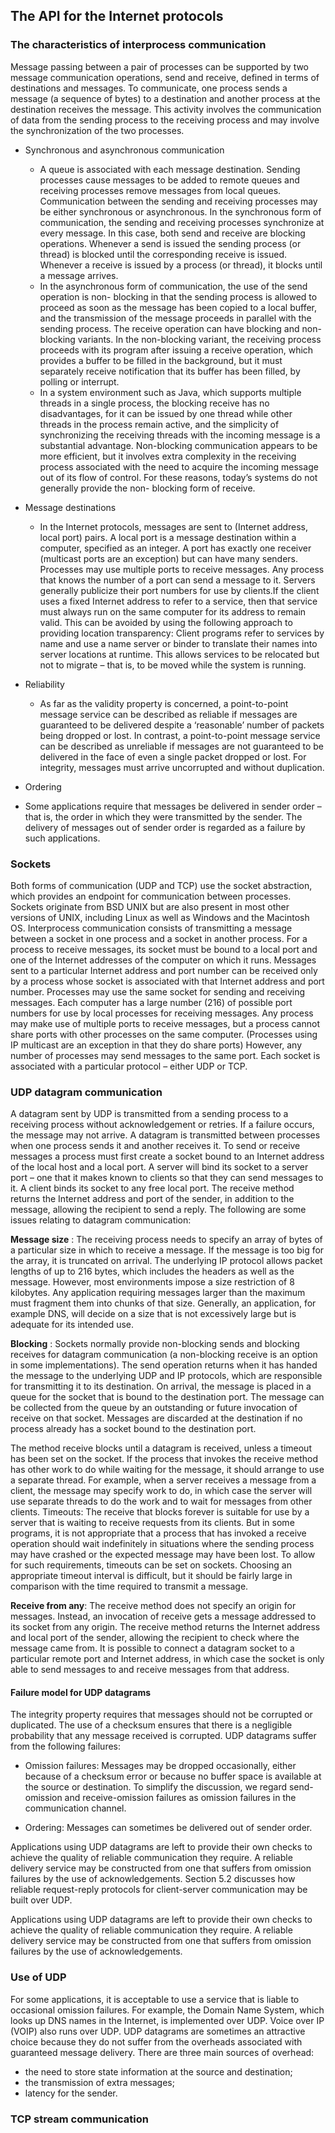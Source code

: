 ## The API for the Internet protocols

### The characteristics of interprocess communication
Message passing between a pair of processes can be supported by two message communication operations, send and receive, defined in terms of destinations and messages. To communicate, one process sends a message (a sequence of bytes) to a destination and another process at the destination receives the message. This activity involves the communication of data from the sending process to the receiving process and may involve the synchronization of the two processes.

* Synchronous and asynchronous communication 
  * A queue is associated with each message destination. Sending processes cause messages to be added to remote queues and receiving processes remove messages from local queues. Communication between the sending and receiving processes may be either synchronous or asynchronous. In the synchronous form of communication, the sending and receiving processes synchronize at every message. In this case, both send and receive are blocking operations. Whenever a send is issued the sending process (or thread) is blocked until the corresponding receive is issued. Whenever a receive is issued by a process (or thread), it blocks until a message arrives. 
  * In the asynchronous form of communication, the use of the send operation is non- blocking in that the sending process is allowed to proceed as soon as the message has been copied to a local buffer, and the transmission of the message proceeds in parallel with the sending process. The receive operation can have blocking and non-blocking variants. In the non-blocking variant, the receiving process proceeds with its program after issuing a receive operation, which provides a buffer to be filled in the background, but it must separately receive notification that its buffer has been filled, by polling or interrupt.
  * In a system environment such as Java, which supports multiple threads in a single process, the blocking receive has no disadvantages, for it can be issued by one thread while other threads in the process remain active, and the simplicity of synchronizing the receiving threads with the incoming message is a substantial advantage. Non-blocking communication appears to be more efficient, but it involves extra complexity in the receiving process associated with the need to acquire the incoming message out of its flow of control. For these reasons, today’s systems do not generally provide the non- blocking form of receive.

* Message destinations 
  * In the Internet protocols, messages are sent to (Internet address, local port) pairs. A local port is a message destination within a computer, specified as an integer. A port has exactly one receiver (multicast ports are an exception) but can have many senders. Processes may use multiple ports to receive messages. Any process that knows the number of a port can send a message to it. Servers generally publicize their port numbers for use by clients.If the client uses a fixed Internet address to refer to a service, then that service must always run on the same computer for its address to remain valid. This can be avoided by using the following approach to providing location transparency: Client programs refer to services by name and use a name server or binder to translate their names into server locations at runtime. This allows services to be relocated but not to migrate – that is, to be moved while the system is running.
* Reliability 
  * As far as the validity property is concerned, a point-to-point message service can be described as reliable if messages are guaranteed to be delivered despite a ‘reasonable’ number of packets being dropped or lost. In contrast, a point-to-point message service can be described as unreliable if messages are not guaranteed to be delivered in the face of even a single packet dropped or lost. For integrity, messages must arrive uncorrupted and without duplication.
  
 * Ordering 
  * Some applications require that messages be delivered in sender order – that is, the order in which they were transmitted by the sender. The delivery of messages out of sender order is regarded as a failure by such applications.
  
### Sockets
Both forms of communication (UDP and TCP) use the socket abstraction, which provides an endpoint for communication between processes. Sockets originate from BSD UNIX but are also present in most other versions of UNIX, including Linux as well as Windows and the Macintosh OS. Interprocess communication consists of transmitting a message between a socket in one process and a socket in another process. For a process to receive messages, its socket must be bound to a local port and one of the Internet addresses of the computer on which it runs. Messages sent to a particular Internet address and port number can be received only by a process whose socket is associated with that Internet address and port number. Processes may use the same socket for sending and receiving messages. Each computer has a large number (216) of possible port numbers for use by local processes for receiving messages. Any process may make use of multiple ports to receive messages, but a process cannot share ports with other processes on the same computer. (Processes using IP multicast are an exception in that they do share ports) However, any number of processes may send messages to the same port. Each socket is associated with a particular protocol – either UDP or TCP.

### UDP datagram communication
A datagram sent by UDP is transmitted from a sending process to a receiving process without acknowledgement or retries. If a failure occurs, the message may not arrive. A datagram is transmitted between processes when one process sends it and another receives it. To send or receive messages a process must first create a socket bound to an Internet address of the local host and a local port. A server will bind its socket to a server port – one that it makes known to clients so that they can send messages to it. A client binds its socket to any free local port. The receive method returns the Internet address and port of the sender, in addition to the message, allowing the recipient to send a reply.
The following are some issues relating to datagram communication:

__Message size__ : The receiving process needs to specify an array of bytes of a particular size in which to receive a message. If the message is too big for the array, it is truncated on arrival. The underlying IP protocol allows packet lengths of up to 216 bytes, which includes the headers as well as the message. However, most environments impose a size restriction of 8 kilobytes. Any application requiring messages larger than the maximum must fragment them into chunks of that size. Generally, an application, for example DNS, will decide on a size that is not excessively large but is adequate for its intended use.

__Blocking__ : Sockets normally provide non-blocking sends and blocking receives for datagram communication (a non-blocking receive is an option in some implementations). The send operation returns when it has handed the message to the underlying UDP and IP protocols, which are responsible for transmitting it to its destination. On arrival, the message is placed in a queue for the socket that is bound to the destination port. The message can be collected from the queue by an outstanding or future invocation of receive on that socket. Messages are discarded at the destination if no process already has a socket bound to the destination port.

The method receive blocks until a datagram is received, unless a timeout has been set on the socket. If the process that invokes the receive method has other work to do while waiting for the message, it should arrange to use a separate thread.  For example, when a server receives a message from a client, the message may specify work to do, in which case the server will use separate threads to do the work and to wait for messages from other clients. Timeouts: The receive that blocks forever is suitable for use by a server that is waiting to receive requests from its clients. But in some programs, it is not appropriate that a process that has invoked a receive operation should wait indefinitely in situations where the sending process may have crashed or the expected message may have been lost. To allow for such requirements, timeouts can be set on sockets. Choosing an appropriate timeout interval is difficult, but it should be fairly large in comparison with the time required to transmit a message.

__Receive from any__: The receive method does not specify an origin for messages. Instead, an invocation of receive gets a message addressed to its socket from any origin. The receive method returns the Internet address and local port of the sender, allowing the recipient to check where the message came from. It is possible to connect a datagram socket to a particular remote port and Internet address, in which case the socket is only able to send messages to and receive messages from that address.

#### Failure model for UDP datagrams 
 The integrity property requires that messages should not be corrupted or duplicated. The use of a checksum ensures that there is a negligible probability that any message received is corrupted. UDP datagrams suffer from the following failures:

* Omission failures: Messages may be dropped occasionally, either because of a checksum error or because no buffer space is available at the source or destination. To simplify the discussion, we regard send-omission and receive-omission failures  as omission failures in the communication channel.

* Ordering: Messages can sometimes be delivered out of sender order.

Applications using UDP datagrams are left to provide their own checks to achieve the quality of reliable communication they require. A reliable delivery service may be constructed from one that suffers from omission failures by the use of acknowledgements. Section 5.2 discusses how reliable request-reply protocols for client-server communication may be built over UDP.

Applications using UDP datagrams are left to provide their own checks to achieve the quality of reliable communication they require. A reliable delivery service may be constructed from one that suffers from omission failures by the use of acknowledgements.

### Use of UDP 
For some applications, it is acceptable to use a service that is liable to occasional omission failures. For example, the Domain Name System, which looks up DNS names in the Internet, is implemented over UDP. Voice over IP (VOIP) also runs over UDP. UDP datagrams are sometimes an attractive choice because they do not suffer from the overheads associated with guaranteed message delivery. There are three main sources of overhead:

* the need to store state information at the source and destination;
* the transmission of extra messages;
* latency for the sender.

### TCP stream communication
